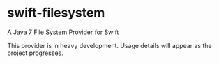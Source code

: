 swift-filesystem
================

A Java 7 File System Provider for Swift

This provider is in heavy development. Usage details will appear as the project progresses.
